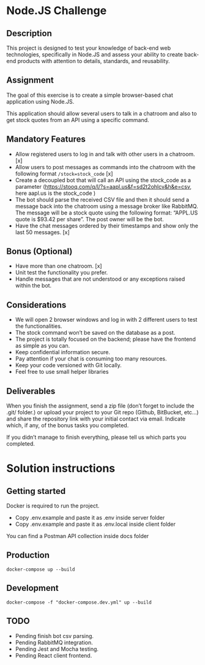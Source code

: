 # Node.JS Challenge

## Description
This project is designed to test your knowledge of back-end web technologies, specifically in Node.JS and assess your ability to create back- end products with attention to details, standards, and reusability.

## Assignment
The goal of this exercise is to create a simple browser-based chat application using Node.JS.

This application should allow several users to talk in a chatroom and also to get stock quotes from an API using a specific command.

## Mandatory Features
- Allow registered users to log in and talk with other users in a chatroom. [x]
- Allow users to post messages as commands into the chatroom with the following format `/stock=stock_code` [x]
- Create a decoupled bot that will call an API using the stock_code as a parameter (https://stooq.com/q/l/?s=aapl.us&f=sd2t2ohlcv&h&e=csv, here aapl.us is the stock_code )
- The bot should parse the received CSV file and then it should send a message back into the chatroom using a message broker like RabbitMQ. The message will be a stock quote using the following format: “APPL.US quote is $93.42 per share”. The post owner will be the bot.
- Have the chat messages ordered by their timestamps and show only the last 50 messages. [x]

## Bonus (Optional)
- Have more than one chatroom. [x]
- Unit test the functionality you prefer.
- Handle messages that are not understood or any exceptions raised within the bot.

## Considerations
- We will open 2 browser windows and log in with 2 different users to test the functionalities.
- The stock command won’t be saved on the database as a post.
- The project is totally focused on the backend; please have the frontend as simple as you can.
- Keep confidential information secure.
- Pay attention if your chat is consuming too many resources.
- Keep your code versioned with Git locally.
- Feel free to use small helper libraries

## Deliverables
When you finish the assignment, send a zip file (don’t forget to include the .git/ folder.) or upload your project to your Git repo (Github, BitBucket, etc...) and share the repository link with your initial contact via email. Indicate which, if any, of the bonus tasks you completed.

If you didn’t manage to finish everything, please tell us which parts you completed.

# Solution instructions

## Getting started

Docker is required to run the project.
- Copy .env.example and paste it as .env inside server folder
- Copy .env.example and paste it as .env.local inside client folder

You can find a Postman API collection inside docs folder

## Production
````
docker-compose up --build
````
## Development
````
docker-compose -f "docker-compose.dev.yml" up --build
````

## TODO
- Pending finish bot csv parsing.
- Pending RabbitMQ integration.
- Pending Jest and Mocha testing.
- Pending React client frontend.